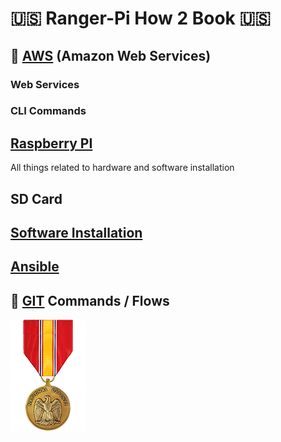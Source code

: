# 🇺🇸 Ranger-Pi How 2 Book 🇺🇸

## 🚀 [AWS](/AWS/index.html) (Amazon Web Services)

### Web Services

### CLI Commands

## [Raspberry PI](/RaspberryPI/index.html)

All things related to hardware and software installation

## SD Card

## [Software Installation](/SOFTWARE/index.html)
## [Ansible](/SOFTWARE/ansible.md)

## 🚀 [GIT](/GIT/index.html) Commands / Flows

![ndm](./images/NDM.png)
